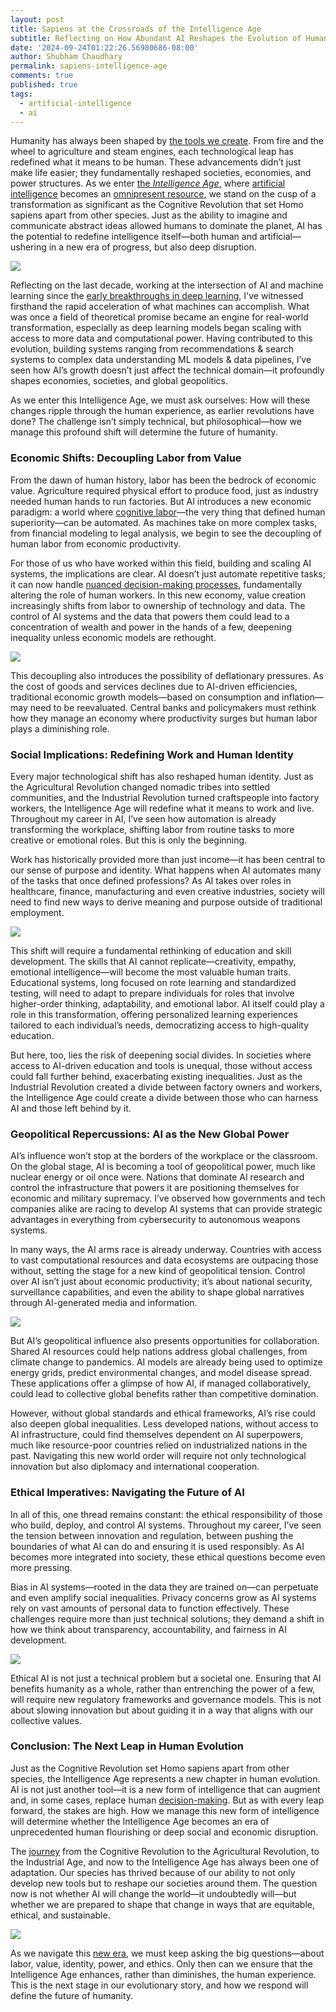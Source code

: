 ```yaml
---
layout: post
title: Sapiens at the Crossroads of the Intelligence Age
subtitle: Reflecting on How Abundant AI Reshapes the Evolution of Human Intelligence, Economic Systems, and Global Power
date: '2024-09-24T01:22:26.56980686-08:00'
author: Shubham Chaudhary
permalink: sapiens-intelligence-age
comments: true
published: true
tags:
  - artificial-intelligence
  - ai
---
```



Humanity has always been shaped by [the tools we create](https://www.britannica.com/story/history-of-technology-timeline). From fire and the wheel to agriculture and steam engines, each technological leap has redefined what it means to be human. These advancements didn’t just make life easier; they fundamentally reshaped societies, economies, and power structures. As we enter [the *Intelligence Age*](https://ia.samaltman.com), where [artificial intelligence](https://www.britannica.com/science/history-of-artificial-intelligence) becomes an [omnipresent resource](https://x.com/sama/status/1813984333352649087), we stand on the cusp of a transformation as significant as the Cognitive Revolution that set Homo sapiens apart from other species. Just as the ability to imagine and communicate abstract ideas allowed humans to dominate the planet, AI has the potential to redefine intelligence itself—both human and artificial—ushering in a new era of progress, but also deep disruption.

![](https://i.imgur.com/Zz2AGv5.jpeg)

Reflecting on the last decade, working at the intersection of AI and machine learning since the [early breakthroughs in deep learning](https://www.britannica.com/technology/neural-network), I've witnessed firsthand the rapid acceleration of what machines can accomplish. What was once a field of theoretical promise became an engine for real-world transformation, especially as deep learning models began scaling with access to more data and computational power. Having contributed to this evolution, building systems ranging from recommendations & search systems to complex data understanding ML models & data pipelines, I’ve seen how AI’s growth doesn’t just affect the technical domain—it profoundly shapes economies, societies, and global geopolitics.

As we enter this Intelligence Age, we must ask ourselves: How will these changes ripple through the human experience, as earlier revolutions have done? The challenge isn’t simply technical, but philosophical—how we manage this profound shift will determine the future of humanity.

### Economic Shifts: Decoupling Labor from Value

From the dawn of human history, labor has been the bedrock of economic value. Agriculture required physical effort to produce food, just as industry needed human hands to run factories. But AI introduces a new economic paradigm: a world where [cognitive labor](https://openai.com/index/learning-to-reason-with-llms/)—the very thing that defined human superiority—can be automated. As machines take on more complex tasks, from financial modeling to legal analysis, we begin to see the decoupling of human labor from economic productivity.

For those of us who have worked within this field, building and scaling AI systems, the implications are clear. AI doesn’t just automate repetitive tasks; it can now handle [nuanced decision-making processes](https://openai.com/index/openai-o1-system-card/), fundamentally altering the role of human workers. In this new economy, value creation increasingly shifts from labor to ownership of technology and data. The control of AI systems and the data that powers them could lead to a concentration of wealth and power in the hands of a few, deepening inequality unless economic models are rethought.

![](https://i.imgur.com/F0wAlxF.jpeg)

This decoupling also introduces the possibility of deflationary pressures. As the cost of goods and services declines due to AI-driven efficiencies, traditional economic growth models—based on consumption and inflation—may need to be reevaluated. Central banks and policymakers must rethink how they manage an economy where productivity surges but human labor plays a diminishing role.

### Social Implications: Redefining Work and Human Identity

Every major technological shift has also reshaped human identity. Just as the Agricultural Revolution changed nomadic tribes into settled communities, and the Industrial Revolution turned craftspeople into factory workers, the Intelligence Age will redefine what it means to work and live. Throughout my career in AI, I’ve seen how automation is already transforming the workplace, shifting labor from routine tasks to more creative or emotional roles. But this is only the beginning.

Work has historically provided more than just income—it has been central to our sense of purpose and identity. What happens when AI automates many of the tasks that once defined professions? As AI takes over roles in healthcare, finance, manufacturing and even creative industries, society will need to find new ways to derive meaning and purpose outside of traditional employment.

![](https://i.imgur.com/WhYjRqc.jpeg)

This shift will require a fundamental rethinking of education and skill development. The skills that AI cannot replicate—creativity, empathy, emotional intelligence—will become the most valuable human traits. Educational systems, long focused on rote learning and standardized testing, will need to adapt to prepare individuals for roles that involve higher-order thinking, adaptability, and emotional labor. AI itself could play a role in this transformation, offering personalized learning experiences tailored to each individual’s needs, democratizing access to high-quality education.

But here, too, lies the risk of deepening social divides. In societies where access to AI-driven education and tools is unequal, those without access could fall further behind, exacerbating existing inequalities. Just as the Industrial Revolution created a divide between factory owners and workers, the Intelligence Age could create a divide between those who can harness AI and those left behind by it.

### Geopolitical Repercussions: AI as the New Global Power

AI’s influence won’t stop at the borders of the workplace or the classroom. On the global stage, AI is becoming a tool of geopolitical power, much like nuclear energy or oil once were. Nations that dominate AI research and control the infrastructure that powers it are positioning themselves for economic and military supremacy. I’ve observed how governments and tech companies alike are racing to develop AI systems that can provide strategic advantages in everything from cybersecurity to autonomous weapons systems.

In many ways, the AI arms race is already underway. Countries with access to vast computational resources and data ecosystems are outpacing those without, setting the stage for a new kind of geopolitical tension. Control over AI isn’t just about economic productivity; it’s about national security, surveillance capabilities, and even the ability to shape global narratives through AI-generated media and information.

![](https://i.imgur.com/4BBNaoE.jpeg)


But AI’s geopolitical influence also presents opportunities for collaboration. Shared AI resources could help nations address global challenges, from climate change to pandemics. AI models are already being used to optimize energy grids, predict environmental changes, and model disease spread. These applications offer a glimpse of how AI, if managed collaboratively, could lead to collective global benefits rather than competitive domination.

However, without global standards and ethical frameworks, AI’s rise could also deepen global inequalities. Less developed nations, without access to AI infrastructure, could find themselves dependent on AI superpowers, much like resource-poor countries relied on industrialized nations in the past. Navigating this new world order will require not only technological innovation but also diplomacy and international cooperation.

### Ethical Imperatives: Navigating the Future of AI

In all of this, one thread remains constant: the ethical responsibility of those who build, deploy, and control AI systems. Throughout my career, I’ve seen the tension between innovation and regulation, between pushing the boundaries of what AI can do and ensuring it is used responsibly. As AI becomes more integrated into society, these ethical questions become even more pressing.

Bias in AI systems—rooted in the data they are trained on—can perpetuate and even amplify social inequalities. Privacy concerns grow as AI systems rely on vast amounts of personal data to function effectively. These challenges require more than just technical solutions; they demand a shift in how we think about transparency, accountability, and fairness in AI development.

![](https://i.imgur.com/euN4rUw.png)

Ethical AI is not just a technical problem but a societal one. Ensuring that AI benefits humanity as a whole, rather than entrenching the power of a few, will require new regulatory frameworks and governance models. This is not about slowing innovation but about guiding it in a way that aligns with our collective values.

### Conclusion: The Next Leap in Human Evolution

Just as the Cognitive Revolution set Homo sapiens apart from other species, the Intelligence Age represents a new chapter in human evolution. AI is not just another tool—it is a new form of intelligence that can augment and, in some cases, replace human [decision-making](https://openai.com/index/introducing-openai-o1-preview/). But as with every leap forward, the stakes are high. How we manage this new form of intelligence will determine whether the Intelligence Age becomes an era of unprecedented human flourishing or deep social and economic disruption.

The [journey](https://ourworldindata.org/technology-long-run) from the Cognitive Revolution to the Agricultural Revolution, to the Industrial Age, and now to the Intelligence Age has always been one of adaptation. Our species has thrived because of our ability to not only develop new tools but to reshape our societies around them. The question now is not whether AI will change the world—it undoubtedly will—but whether we are prepared to shape that change in ways that are equitable, ethical, and sustainable.

![](https://i.imgur.com/mmNlKt6.png)

As we navigate this [new era](https://openai.com/index/gpt-4o-mini-advancing-cost-efficient-intelligence/), we must keep asking the big questions—about labor, value, identity, power, and ethics. Only then can we ensure that the Intelligence Age enhances, rather than diminishes, the human experience. This is the next stage in our evolutionary story, and how we respond will define the future of humanity.
